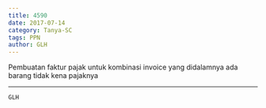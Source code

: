 ```yaml
---
title: 4590
date: 2017-07-14
category: Tanya-SC
tags: PPN
author: GLH
---
```


Pembuatan faktur pajak untuk kombinasi invoice yang didalamnya ada barang tidak kena pajaknya

---



`GLH`
